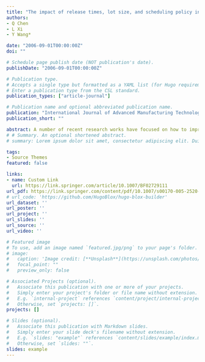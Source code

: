 ```yaml
---
title: "The impact of release times, lot size, and scheduling policy in an A&T facility"
authors:
- Q Chen
- L Xi
- Y Wang*

date: "2006-09-01T00:00:00Z"
doi: ""

# Schedule page publish date (NOT publication's date).
publishDate: "2006-09-01T00:00:00Z"

# Publication type.
# Accepts a single type but formatted as a YAML list (for Hugo requirements).
# Enter a publication type from the CSL standard.
publication_types: ["article-journal"]

# Publication name and optional abbreviated publication name.
publication: "International Journal of Advanced Manufacturing Technology"
publication_short: ""

abstract: A number of recent research works have focused on how to improve the performance of production systems. This paper examines the system based on a simulation model with two manufacturing cells under a re-entrant environment. With the model a set of experiments has been carried out to study how the factors influence the system performance. Different release times and lot sizes have been compared, and scheduling heuristics for both bottleneck and non-bottleneck have been discussed to capture the essence of the production system...
# # Summary. An optional shortened abstract.
# summary: Lorem ipsum dolor sit amet, consectetur adipiscing elit. Duis posuere tellus ac convallis placerat. Proin tincidunt magna sed ex sollicitudin condimentum.

tags:
- Source Themes
featured: false

links:
- name: Custom Link
  url: https://link.springer.com/article/10.1007/BF02729111
url_pdf: https://link.springer.com/content/pdf/10.1007/s00170-005-2520-5.pdf
# url_code: 'https://github.com/HugoBlox/hugo-blox-builder'
url_dataset: ''
url_poster: ''
url_project: ''
url_slides: ''
url_source: ''
url_video: ''

# Featured image
# To use, add an image named `featured.jpg/png` to your page's folder. 
# image:
#   caption: 'Image credit: [**Unsplash**](https://unsplash.com/photos/s9CC2SKySJM)'
#   focal_point: ""
#   preview_only: false

# Associated Projects (optional).
#   Associate this publication with one or more of your projects.
#   Simply enter your project's folder or file name without extension.
#   E.g. `internal-project` references `content/project/internal-project/index.md`.
#   Otherwise, set `projects: []`.
projects: []

# Slides (optional).
#   Associate this publication with Markdown slides.
#   Simply enter your slide deck's filename without extension.
#   E.g. `slides: "example"` references `content/slides/example/index.md`.
#   Otherwise, set `slides: ""`.
slides: example
---
```

